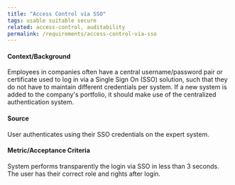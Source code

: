 ```yaml
---
title: "Access Control via SSO"
tags: usable suitable secure
related: access-control, auditability
permalink: /requirements/access-control-via-sso
---
```


<div class="quality-requirement" markdown="1">

#### Context/Background

Employees in companies often have a central username/password pair or certificate used to log in via a Single Sign On (SSO) solution, such that they do not have to maintain different credentials per system. If a new system is added to the company's portfolio, it should make use of the centralized authentication system.

#### Source

User authenticates using their SSO credentials on the expert system.

#### Metric/Acceptance Criteria

System performs transparently the login via SSO in less than 3 seconds. The user has their correct role and rights after login.

</div><br>
